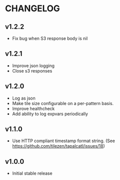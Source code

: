 CHANGELOG
=========

v1.2.2
------
* Fix bug when S3 response body is nil

v1.2.1
------
* Improve json logging
* Close s3 responses

v1.2.0
------
* Log as json
* Make tile size configurable on a per-pattern basis.
* Improve healthcheck
* Add ability to log expvars periodically

v1.1.0
------
* Use HTTP compliant timestamp format string. (See https://github.com/tilezen/tapalcatl/issues/18)

v1.0.0
------
* Initial stable release
